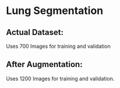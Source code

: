 # Lung Segmentation

## Actual Dataset:
Uses 700 Images for training and validation

## After Augmentation:
Uses 1200 Images for training and validation.

